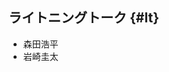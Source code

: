 ## ライトニングトーク {#lt}

* 森田浩平
[<i class="fa fa-link"></i>](http://mrt-k.github.io//)
[<i class="fa fa-facebook"></i>](https://www.facebook.com/mrtc0k)
[<i class="fa fa-twitter"></i>](https://twitter.com/mrtc0)
[<i class="fa fa-github"></i>](https://github.com/https://github.com/mrt-k)
* 岩崎圭太
[<i class="fa fa-facebook"></i>](https://www.facebook.com/iwasaki192)
